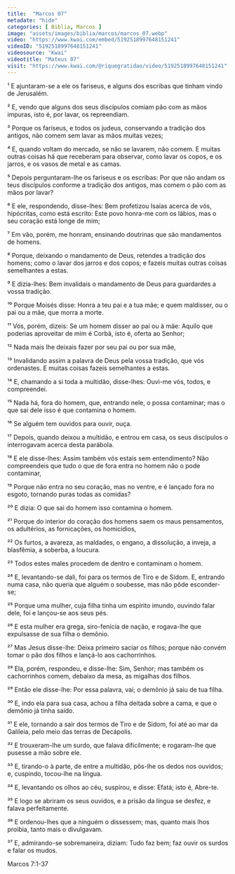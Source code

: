 ```yaml
---
title:  "Marcos 07"
metadate: "hide"
categories: [ Biblia, Marcos ]
image: "assets/images/biblia/marcos/marcos_07.webp"
video: "https://www.kwai.com/embed/5192518997648151241"
videoID: "5192518997648151241"
videosource: "Kwai"
videotitle: "Mateus 07"
visit: "https://www.kwai.com/@riquegratidao/video/5192518997648151241"
---
```

¹ E ajuntaram-se a ele os fariseus, e alguns dos escribas que tinham vindo de Jerusalém.

² E, vendo que alguns dos seus discípulos comiam pão com as mãos impuras, isto é, por lavar, os repreendiam.

³ Porque os fariseus, e todos os judeus, conservando a tradição dos antigos, não comem sem lavar as mãos muitas vezes;

⁴ E, quando voltam do mercado, se não se lavarem, não comem. E muitas outras coisas há que receberam para observar, como lavar os copos, e os jarros, e os vasos de metal e as camas.

⁵ Depois perguntaram-lhe os fariseus e os escribas: Por que não andam os teus discípulos conforme a tradição dos antigos, mas comem o pão com as mãos por lavar?

⁶ E ele, respondendo, disse-lhes: Bem profetizou Isaías acerca de vós, hipócritas, como está escrito: Este povo honra-me com os lábios, mas o seu coração está longe de mim;

⁷ Em vão, porém, me honram, ensinando doutrinas que são mandamentos de homens.

⁸ Porque, deixando o mandamento de Deus, retendes a tradição dos homens; como o lavar dos jarros e dos copos; e fazeis muitas outras coisas semelhantes a estas.

⁹ E dizia-lhes: Bem invalidais o mandamento de Deus para guardardes a vossa tradição.

¹⁰ Porque Moisés disse: Honra a teu pai e a tua mãe; e quem maldisser, ou o pai ou a mãe, que morra a morte.

¹¹ Vós, porém, dizeis: Se um homem disser ao pai ou à mãe: Aquilo que poderias aproveitar de mim é Corbã, isto é, oferta ao Senhor;

¹² Nada mais lhe deixais fazer por seu pai ou por sua mãe,

¹³ Invalidando assim a palavra de Deus pela vossa tradição, que vós ordenastes. E muitas coisas fazeis semelhantes a estas.

¹⁴ E, chamando a si toda a multidão, disse-lhes: Ouvi-me vós, todos, e compreendei.

¹⁵ Nada há, fora do homem, que, entrando nele, o possa contaminar; mas o que sai dele isso é que contamina o homem.

¹⁶ Se alguém tem ouvidos para ouvir, ouça.

¹⁷ Depois, quando deixou a multidão, e entrou em casa, os seus discípulos o interrogavam acerca desta parábola.

¹⁸ E ele disse-lhes: Assim também vós estais sem entendimento? Não compreendeis que tudo o que de fora entra no homem não o pode contaminar,

¹⁹ Porque não entra no seu coração, mas no ventre, e é lançado fora no esgoto, tornando puras todas as comidas?

²⁰ E dizia: O que sai do homem isso contamina o homem.

²¹ Porque do interior do coração dos homens saem os maus pensamentos, os adultérios, as fornicações, os homicídios,

²² Os furtos, a avareza, as maldades, o engano, a dissolução, a inveja, a blasfêmia, a soberba, a loucura.

²³ Todos estes males procedem de dentro e contaminam o homem.

²⁴ E, levantando-se dali, foi para os termos de Tiro e de Sidom. E, entrando numa casa, não queria que alguém o soubesse, mas não pôde esconder-se;

²⁵ Porque uma mulher, cuja filha tinha um espírito imundo, ouvindo falar dele, foi e lançou-se aos seus pés.

²⁶ E esta mulher era grega, siro-fenícia de nação, e rogava-lhe que expulsasse de sua filha o demônio.

²⁷ Mas Jesus disse-lhe: Deixa primeiro saciar os filhos; porque não convém tomar o pão dos filhos e lançá-lo aos cachorrinhos.

²⁸ Ela, porém, respondeu, e disse-lhe: Sim, Senhor; mas também os cachorrinhos comem, debaixo da mesa, as migalhas dos filhos.

²⁹ Então ele disse-lhe: Por essa palavra, vai; o demônio já saiu de tua filha.

³⁰ E, indo ela para sua casa, achou a filha deitada sobre a cama, e que o demônio já tinha saído.

³¹ E ele, tornando a sair dos termos de Tiro e de Sidom, foi até ao mar da Galileia, pelo meio das terras de Decápolis.

³² E trouxeram-lhe um surdo, que falava dificilmente; e rogaram-lhe que pusesse a mão sobre ele.

³³ E, tirando-o à parte, de entre a multidão, pôs-lhe os dedos nos ouvidos; e, cuspindo, tocou-lhe na língua.

³⁴ E, levantando os olhos ao céu, suspirou, e disse: Efatá; isto é, Abre-te.

³⁵ E logo se abriram os seus ouvidos, e a prisão da língua se desfez, e falava perfeitamente.

³⁶ E ordenou-lhes que a ninguém o dissessem; mas, quanto mais lhos proibia, tanto mais o divulgavam.

³⁷ E, admirando-se sobremaneira, diziam: Tudo faz bem; faz ouvir os surdos e falar os mudos. 



Marcos 7:1-37